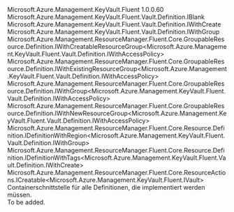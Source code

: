 <Type Name="IDefinition" FullName="Microsoft.Azure.Management.KeyVault.Fluent.Vault.Definition.IDefinition">
  <TypeSignature Language="C#" Value="public interface IDefinition : Microsoft.Azure.Management.KeyVault.Fluent.Vault.Definition.IBlank, Microsoft.Azure.Management.KeyVault.Fluent.Vault.Definition.IWithCreate, Microsoft.Azure.Management.KeyVault.Fluent.Vault.Definition.IWithGroup, Microsoft.Azure.Management.ResourceManager.Fluent.Core.GroupableResource.Definition.IWithCreatableResourceGroup&lt;Microsoft.Azure.Management.KeyVault.Fluent.Vault.Definition.IWithAccessPolicy&gt;, Microsoft.Azure.Management.ResourceManager.Fluent.Core.GroupableResource.Definition.IWithExistingResourceGroup&lt;Microsoft.Azure.Management.KeyVault.Fluent.Vault.Definition.IWithAccessPolicy&gt;, Microsoft.Azure.Management.ResourceManager.Fluent.Core.GroupableResource.Definition.IWithGroup&lt;Microsoft.Azure.Management.KeyVault.Fluent.Vault.Definition.IWithAccessPolicy&gt;, Microsoft.Azure.Management.ResourceManager.Fluent.Core.GroupableResource.Definition.IWithNewResourceGroup&lt;Microsoft.Azure.Management.KeyVault.Fluent.Vault.Definition.IWithAccessPolicy&gt;, Microsoft.Azure.Management.ResourceManager.Fluent.Core.Resource.Definition.IDefinitionWithRegion&lt;Microsoft.Azure.Management.KeyVault.Fluent.Vault.Definition.IWithGroup&gt;, Microsoft.Azure.Management.ResourceManager.Fluent.Core.Resource.Definition.IDefinitionWithTags&lt;Microsoft.Azure.Management.KeyVault.Fluent.Vault.Definition.IWithCreate&gt;, Microsoft.Azure.Management.ResourceManager.Fluent.Core.ResourceActions.ICreatable&lt;Microsoft.Azure.Management.KeyVault.Fluent.IVault&gt;" />
  <TypeSignature Language="ILAsm" Value=".class public interface auto ansi abstract IDefinition implements class Microsoft.Azure.Management.KeyVault.Fluent.Vault.Definition.IBlank, class Microsoft.Azure.Management.KeyVault.Fluent.Vault.Definition.IWithAccessPolicy, class Microsoft.Azure.Management.KeyVault.Fluent.Vault.Definition.IWithConfigurations, class Microsoft.Azure.Management.KeyVault.Fluent.Vault.Definition.IWithCreate, class Microsoft.Azure.Management.KeyVault.Fluent.Vault.Definition.IWithGroup, class Microsoft.Azure.Management.KeyVault.Fluent.Vault.Definition.IWithSku, class Microsoft.Azure.Management.ResourceManager.Fluent.Core.GroupableResource.Definition.IWithCreatableResourceGroup`1&lt;class Microsoft.Azure.Management.KeyVault.Fluent.Vault.Definition.IWithAccessPolicy&gt;, class Microsoft.Azure.Management.ResourceManager.Fluent.Core.GroupableResource.Definition.IWithExistingResourceGroup`1&lt;class Microsoft.Azure.Management.KeyVault.Fluent.Vault.Definition.IWithAccessPolicy&gt;, class Microsoft.Azure.Management.ResourceManager.Fluent.Core.GroupableResource.Definition.IWithGroup`1&lt;class Microsoft.Azure.Management.KeyVault.Fluent.Vault.Definition.IWithAccessPolicy&gt;, class Microsoft.Azure.Management.ResourceManager.Fluent.Core.GroupableResource.Definition.IWithNewResourceGroup`1&lt;class Microsoft.Azure.Management.KeyVault.Fluent.Vault.Definition.IWithAccessPolicy&gt;, class Microsoft.Azure.Management.ResourceManager.Fluent.Core.Resource.Definition.IDefinitionWithRegion`1&lt;class Microsoft.Azure.Management.KeyVault.Fluent.Vault.Definition.IWithGroup&gt;, class Microsoft.Azure.Management.ResourceManager.Fluent.Core.Resource.Definition.IDefinitionWithTags`1&lt;class Microsoft.Azure.Management.KeyVault.Fluent.Vault.Definition.IWithCreate&gt;, class Microsoft.Azure.Management.ResourceManager.Fluent.Core.ResourceActions.ICreatable`1&lt;class Microsoft.Azure.Management.KeyVault.Fluent.IVault&gt;, class Microsoft.Azure.Management.ResourceManager.Fluent.Core.ResourceActions.IIndexable" />
  <TypeSignature Language="DocId" Value="T:Microsoft.Azure.Management.KeyVault.Fluent.Vault.Definition.IDefinition" />
  <TypeSignature Language="VB.NET" Value="Public Interface IDefinition&#xA;Implements IBlank, ICreatable(Of IVault), IDefinitionWithRegion(Of IWithGroup), IDefinitionWithTags(Of IWithCreate), IWithCreatableResourceGroup(Of IWithAccessPolicy), IWithCreate, IWithExistingResourceGroup(Of IWithAccessPolicy), IWithGroup, IWithGroup(Of IWithAccessPolicy), IWithNewResourceGroup(Of IWithAccessPolicy)" />
  <TypeSignature Language="F#" Value="type IDefinition = interface&#xA;    interface IBlank&#xA;    interface IDefinitionWithRegion&lt;IWithGroup&gt;&#xA;    interface IWithGroup&#xA;    interface IWithGroup&lt;IWithAccessPolicy&gt;&#xA;    interface IWithExistingResourceGroup&lt;IWithAccessPolicy&gt;&#xA;    interface IWithNewResourceGroup&lt;IWithAccessPolicy&gt;&#xA;    interface IWithCreatableResourceGroup&lt;IWithAccessPolicy&gt;&#xA;    interface IWithAccessPolicy&#xA;    interface IWithCreate&#xA;    interface ICreatable&lt;IVault&gt;&#xA;    interface IIndexable&#xA;    interface IDefinitionWithTags&lt;IWithCreate&gt;&#xA;    interface IWithSku&#xA;    interface IWithConfigurations" />
  <AssemblyInfo>
    <AssemblyName>Microsoft.Azure.Management.KeyVault.Fluent</AssemblyName>
    <AssemblyVersion>1.0.0.60</AssemblyVersion>
  </AssemblyInfo>
  <Interfaces>
    <Interface>
      <InterfaceName>Microsoft.Azure.Management.KeyVault.Fluent.Vault.Definition.IBlank</InterfaceName>
    </Interface>
    <Interface>
      <InterfaceName>Microsoft.Azure.Management.KeyVault.Fluent.Vault.Definition.IWithCreate</InterfaceName>
    </Interface>
    <Interface>
      <InterfaceName>Microsoft.Azure.Management.KeyVault.Fluent.Vault.Definition.IWithGroup</InterfaceName>
    </Interface>
    <Interface>
      <InterfaceName>Microsoft.Azure.Management.ResourceManager.Fluent.Core.GroupableResource.Definition.IWithCreatableResourceGroup&lt;Microsoft.Azure.Management.KeyVault.Fluent.Vault.Definition.IWithAccessPolicy&gt;</InterfaceName>
    </Interface>
    <Interface>
      <InterfaceName>Microsoft.Azure.Management.ResourceManager.Fluent.Core.GroupableResource.Definition.IWithExistingResourceGroup&lt;Microsoft.Azure.Management.KeyVault.Fluent.Vault.Definition.IWithAccessPolicy&gt;</InterfaceName>
    </Interface>
    <Interface>
      <InterfaceName>Microsoft.Azure.Management.ResourceManager.Fluent.Core.GroupableResource.Definition.IWithGroup&lt;Microsoft.Azure.Management.KeyVault.Fluent.Vault.Definition.IWithAccessPolicy&gt;</InterfaceName>
    </Interface>
    <Interface>
      <InterfaceName>Microsoft.Azure.Management.ResourceManager.Fluent.Core.GroupableResource.Definition.IWithNewResourceGroup&lt;Microsoft.Azure.Management.KeyVault.Fluent.Vault.Definition.IWithAccessPolicy&gt;</InterfaceName>
    </Interface>
    <Interface>
      <InterfaceName>Microsoft.Azure.Management.ResourceManager.Fluent.Core.Resource.Definition.IDefinitionWithRegion&lt;Microsoft.Azure.Management.KeyVault.Fluent.Vault.Definition.IWithGroup&gt;</InterfaceName>
    </Interface>
    <Interface>
      <InterfaceName>Microsoft.Azure.Management.ResourceManager.Fluent.Core.Resource.Definition.IDefinitionWithTags&lt;Microsoft.Azure.Management.KeyVault.Fluent.Vault.Definition.IWithCreate&gt;</InterfaceName>
    </Interface>
    <Interface>
      <InterfaceName>Microsoft.Azure.Management.ResourceManager.Fluent.Core.ResourceActions.ICreatable&lt;Microsoft.Azure.Management.KeyVault.Fluent.IVault&gt;</InterfaceName>
    </Interface>
  </Interfaces>
  <Docs>
    <summary>
            Containerschnittstelle für alle Definitionen, die implementiert werden müssen.
            </summary>
    <remarks>To be added.</remarks>
  </Docs>
  <Members />
</Type>